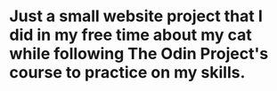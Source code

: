 # Just a small website project that I did in my free time about my cat while following The Odin Project's course to practice on my skills.
